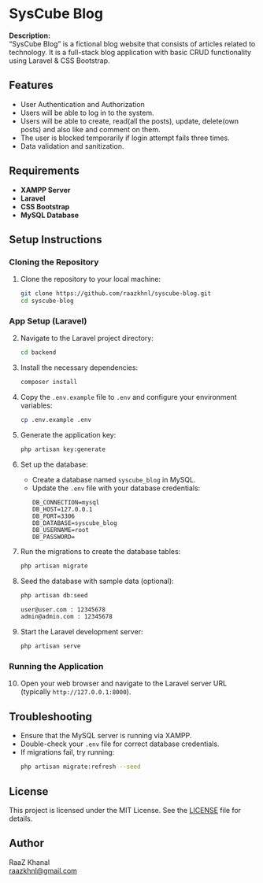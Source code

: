 # SysCube Blog

**Description:**  
“SysCube Blog” is a fictional blog website that consists of articles related to technology. It is a full-stack blog application with basic CRUD functionality using Laravel & CSS Bootstrap.

## Features

   - User Authentication and Authorization
   - Users will be able to log in to the system.
   - Users will be able to create, read(all the posts), update, delete(own posts) and also like and comment on them.
   - The user is blocked temporarily if login attempt fails three times.
   - Data validation and sanitization.

## Requirements

- **XAMPP Server**
- **Laravel**
- **CSS Bootstrap**
- **MySQL Database**

## Setup Instructions

### Cloning the Repository

1. Clone the repository to your local machine:
    ```bash
    git clone https://github.com/raazkhnl/syscube-blog.git
    cd syscube-blog
    ```

### App Setup (Laravel)

2. Navigate to the Laravel project directory:
    ```bash
    cd backend
    ```

3. Install the necessary dependencies:
    ```bash
    composer install
    ```

4. Copy the `.env.example` file to `.env` and configure your environment variables:
    ```bash
    cp .env.example .env
    ```

5. Generate the application key:
    ```bash
    php artisan key:generate
    ```

6. Set up the database:
    - Create a database named `syscube_blog` in MySQL.
    - Update the `.env` file with your database credentials:
        ```
        DB_CONNECTION=mysql
        DB_HOST=127.0.0.1
        DB_PORT=3306
        DB_DATABASE=syscube_blog
        DB_USERNAME=root
        DB_PASSWORD=
        ```

7. Run the migrations to create the database tables:
    ```bash
    php artisan migrate
    ```

8. Seed the database with sample data (optional):
    ```bash
    php artisan db:seed
    ```
     ```bash
    user@user.com : 12345678
    admin@admin.com : 12345678
    ```

9. Start the Laravel development server:
    ```bash
    php artisan serve
    ```

### Running the Application

10. Open your web browser and navigate to the Laravel server URL (typically `http://127.0.0.1:8000`).

## Troubleshooting

- Ensure that the MySQL server is running via XAMPP.
- Double-check your `.env` file for correct database credentials.
- If migrations fail, try running:
    ```bash
    php artisan migrate:refresh --seed
    ```

## License

This project is licensed under the MIT License. See the [LICENSE](LICENSE) file for details.

## Author

RaaZ Khanal  
[raazkhnl@gmail.com](mailto:raazkhnl@gmail.com)
